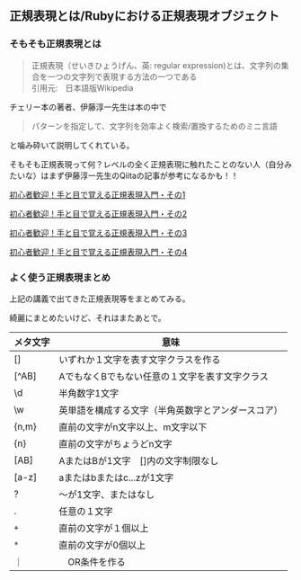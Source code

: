 ## 正規表現とは/Rubyにおける正規表現オブジェクト

### そもそも正規表現とは
>正規表現（せいきひょうげん、英: regular expression)とは、文字列の集合を一つの文字列で表現する方法の一つである  
>引用元:　日本語版Wikipedia

チェリー本の著者、伊藤淳一先生は本の中で
>パターンを指定して、文字列を効率よく検索/置換するためのミニ言語

と噛み砕いて説明してくれている。

そもそも正規表現って何？レベルの全く正規表現に触れたことのない人（自分みたいな）はまず伊藤淳一先生のQiitaの記事が参考になるかも！！

[初心者歓迎！手と目で覚える正規表現入門・その1]: https://qiita.com/jnchito/items/893c887fbf19e17d3ff9

[初心者歓迎！手と目で覚える正規表現入門・その2]: https://qiita.com/jnchito/items/64c3fdc53766ac6f2008

[初心者歓迎！手と目で覚える正規表現入門・その3]: https://qiita.com/jnchito/items/6f0c885c1c4929092578

[初心者歓迎！手と目で覚える正規表現入門・その4]: https://qiita.com/jnchito/items/b0839f4f4651c29da408

[初心者歓迎！手と目で覚える正規表現入門・その1]

[初心者歓迎！手と目で覚える正規表現入門・その2]

[初心者歓迎！手と目で覚える正規表現入門・その3]

[初心者歓迎！手と目で覚える正規表現入門・その4]

### よく使う正規表現まとめ

上記の講義で出てきた正規表現等をまとめてみる。

綺麗にまとめたいけど、それはまたあとで。

メタ文字 | 意味
-------|-----
[] | いずれか１文字を表す文字クラスを作る
[^AB] | AでもなくBでもない任意の１文字を表す文字クラス
\d | 半角数字1文字
\w | 英単語を構成する文字（半角英数字とアンダースコア）
{n,m} | 直前の文字がn文字以上、m文字以下
{n} | 直前の文字がちょうどn文字
[AB] | AまたはBが1文字　[]内の文字制限なし
[a-z] | aまたはbまたはc...zが1文字
? | 〜が1文字、またはなし
. | 任意の１文字
`+` | 直前の文字が１個以上
`*` | 直前の文字が0個以上
｜ |　OR条件を作る

